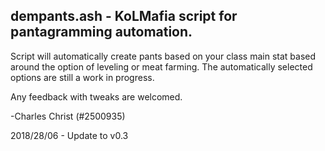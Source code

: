 ## dempants.ash - KoLMafia script for pantagramming automation. 
Script will automatically create pants based on your class main stat based around the option of leveling or meat farming.
The automatically selected options are still a work in progress.

Any feedback with tweaks are welcomed.

-Charles Christ (#2500935)

2018/28/06 - Update to v0.3
